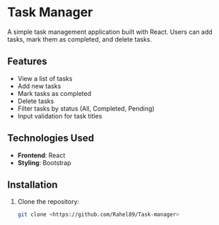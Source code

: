 # Task Manager

A simple task management application built with React. Users can add tasks, mark them as completed, and delete tasks.

## Features

- View a list of tasks
- Add new tasks
- Mark tasks as completed
- Delete tasks
- Filter tasks by status (All, Completed, Pending)
- Input validation for task titles

## Technologies Used

- **Frontend**: React
- **Styling**: Bootstrap

## Installation

1. Clone the repository:
   ```bash
   git clone <https://github.com/Rahel89/Task-manager>
   ```
